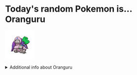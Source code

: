 # Today's random Pokemon is... Oranguru

![Oranguru shiny sprite](https://raw.githubusercontent.com/PokeAPI/sprites/master/sprites/pokemon/shiny/765.png)

<details>
<summary>Additional info about Oranguru</summary>

| srpite type | image |
|------|------|
| back_default | ![Oranguru back_default sprite](https://raw.githubusercontent.com/PokeAPI/sprites/master/sprites/pokemon/back/765.png) |
| back_shiny | ![Oranguru back_shiny sprite](https://raw.githubusercontent.com/PokeAPI/sprites/master/sprites/pokemon/back/shiny/765.png) |
| front_default | ![Oranguru front_default sprite](https://raw.githubusercontent.com/PokeAPI/sprites/master/sprites/pokemon/765.png) | </details>